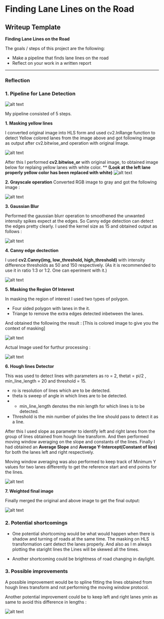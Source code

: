 # **Finding Lane Lines on the Road** 

## Writeup Template

**Finding Lane Lines on the Road**

The goals / steps of this project are the following:
* Make a pipeline that finds lane lines on the road
* Reflect on your work in a written report


[//]: # (Image References)

[image1]: ./examples/grayscale.jpg "Grayscale"
[image2]: ReportImages/originalImage.jpg "OriginalImage"
[image3]: ReportImages/yellowMasking.jpg "yellowMasking"
[image4]: ReportImages/AfterMerge.jpg "AfterMerge"
[image5]: ReportImages/grayImage.jpg "grayImage"
[image6]: ReportImages/guassianImage.jpg "guassianImage"
[image7]: ReportImages/canny_edge.jpg "canny_edge"
[image8]: ReportImages/ROI.jpg "ROI"
[image9]: ReportImages/ROIA.jpg "ROIA"
[image10]: ReportImages/HoughOutput.jpg "HoughOutput"
[image11]: ReportImages/final.jpg "final"
---

### Reflection

### 1. Pipeline for Lane Detection

![alt text][image2]

My pipeline consisted of 5 steps.

**1. Masking yellow lines** 

I converted original image into HLS form and used cv2.InRange function to detect Yellow colored lanes from the image above and got following image as output after cv2.bitwise_and operation with original Image.

![alt text][image3]

After this I performed **cv2.bitwise_or** with original image, to obtained image below for replaing yellow lanes with white color.
** **(Look at the left lane properly yellow color has been replaced with white)**
![alt text][image4]

**2. Grayscale operation**
Converted RGB image to gray and got the following image :

![alt text][image5]

**3. Gaussian Blur**

Performed the gaussian blurr operation to smoothened the unwanted intensity spikes expect at the edges. So Canny edge detection can detect the edges pretty clearly. I used the kernel size as 15 and obtained output as follows :

![alt text][image6]

**4. Canny edge dectection**

I used **cv2.Canny(img, low_threshold, high_threshold)** with intensity difference thresholds as 50 and 150 respectively. (As it is recommended to use it in ratio 1:3 or 1:2. One can eperiment with it.) 

![alt text][image7]

**5. Masking the Region Of Interest**

In masking the region of interest I used two types of polygon.

* Four sided polygon with lanes in the it.
* Triange to remove the extra edges detected inbetween the lanes.

And obtained the following the result :
[This is colored image to give you the context of masking]

![alt text][image8]

Actual Image used for furthur processing :

![alt text][image9]

**6. Hough lines Detector**

This was used to detect lines with parameters as ro = 2, thetat = pi/2 , min_line_length = 20 and threshold = 15.
* ro is resolution of lines which are to be detected.
* theta is sweep of angle in which lines are to be detected.
* * min_line_length denotes the min length for which lines is to be detected.
* Threshold is the min number of pixles the line should pass to detect it as a line.

After this I used slope as parameter to identify left and right lanes from the group of lines obtained from hough line transform.
And then performed moving window averaging on the slope and constants of the lines. Finally I had obtained an **Average Slope** and **Average Y-Intercept(Constant of line)** for both the lanes left and right respectively.

Moving window averaging was also performed to keep track of Minimum Y values for two lanes differently to get the reference start and end points for the lines.

![alt text][image10]

**7. Weighted final image**

Finally merged the original and above image to get the final output:

![alt text][image11]

### 2. Potential shortcomings

* One potential shortcoming would be what would happen when there is shadow and turning of roads at the same time. The masking on HLS transformation cant detect the lanes properly. And also as I m always plotting the staright lines the Lines will be skewed all the times. 

* Another shortcoming could be brightness of road changing in daylight.


### 3. Possible improvements

A possible improvement would be to spline fitting the lines obtained from hough lines transform and not performing the moving window protocol.

Another potential improvement could be to keep left and right lanes ymin as same to avoid this difference in lengths :

![alt text][image10]
